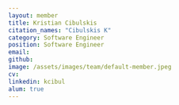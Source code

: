 ```yaml
---
layout: member
title: Kristian Cibulskis
citation_names: "Cibulskis K"
category: Software Engineer
position: Software Engineer
email:
github: 
image: /assets/images/team/default-member.jpeg
cv:
linkedin: kcibul
alum: true
---
```


